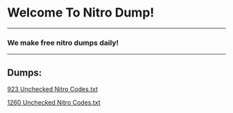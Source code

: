 # Welcome To Nitro Dump!

<hr>

### We make free nitro dumps daily!

<hr>

## Dumps:

[923 Unchecked Nitro Codes.txt](https://github.com/Shop-Nitro/Shop-Nitro.github.io/files/8312472/923.Unchecked.Nitro.Codes.txt)


[1260 Unchecked Nitro Codes.txt](https://github.com/Shop-Nitro/Shop-Nitro.github.io/files/8312482/1260.Unchecked.Nitro.Codes.txt)
